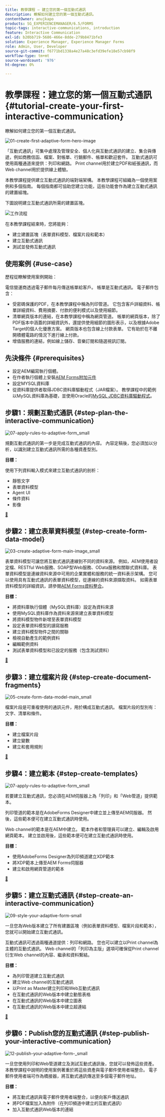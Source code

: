 ```yaml
---
title: 教學課程 — 建立您的第一個互動式通訊
description: 瞭解如何建立您的第一個互動式通訊。
contentOwner: anujkapo
products: SG_EXPERIENCEMANAGER/6.5/FORMS
topic-tags: interactive-communications, introduction
feature: Interactive Communication
exl-id: b20bb719-5686-466e-8dde-279b8471bfe3
solution: Experience Manager, Experience Manager Forms
role: Admin, User, Developer
source-git-commit: f6771bd1338a4e27a48c3efd39efe18e57cb98f9
workflow-type: tm+mt
source-wordcount: '976'
ht-degree: 0%

---
```


# 教學課程：建立您的第一個互動式通訊 {#tutorial-create-your-first-interactive-communication}

瞭解如何建立您的第一個互動式通訊。

![01-create-first-adaptive-form-hero-image](assets/01-create-first-adaptive-form-hero-image.png)

「互動式通訊」可集中處理及管理安全、個人化與互動式通訊的建立、集合與傳遞，例如商務信函、檔案、對帳單、行銷郵件、帳單和歡迎套件。 互動式通訊可使用兩種通道來提供：列印和網路。 Print channel用於建立PDF和紙張通訊，而Web channel用於提供線上體驗。

本教學課程提供建立互動式通訊的端對端架構。 本教學課程可組織為一個使用案例和多個指南。 每個指南都可協助您建立功能，這些功能會作為建立互動式通訊的建置組塊。

下圖說明建立互動式通訊所需的建置區塊。

![工作流程](assets/workflow.gif)

在本教學課程結束時，您將能夠：

* 建立建置區塊（表單資料模型、檔案片段和範本）
* 建立互動式通訊
* 測試並發佈互動式通訊

## 使用案例 {#use-case}

歷程從瞭解使用案例開始：

電信營運商透過電子郵件每月傳送帳單給客戶。 帳單是互動式通訊。 電子郵件包含：

* 受密碼保護的PDF，在本教學課程中稱為列印管道。 它包含客戶詳細資料、帳單詳細資料、費用摘要、付款的便利模式以及使用細節。
* 清單網頁版本的連結，在本教學課程中稱為網頁管道。 帳單的網頁版本，除了PDF版本中涵蓋的詳細資訊外，還提供使用細節的圖形表示，以及根據Adobe Target的個人化優惠方案。 網頁版本也包含線上付款表單。 它有助於在不離開積體電路的情況下進行線上付款。
* 增值服務的連結，例如線上儲存、音樂訂閱和隨選視訊訂閱。

## 先決條件 {#prerequisites}

* 設定AEM編寫執行個體。
* 在作者執行個體上安裝[AEM Forms附加元件](/help/forms/using/installing-configuring-aem-forms-osgi.md)
* 設定MYSQL資料庫
* 從資料庫提供者取得JDBC資料庫驅動程式（JAR檔案）。 教學課程中的範例以MySQL資料庫為基礎，並使用Oracle的[MySQL JDBC資料庫驅動程式](https://dev.mysql.com/downloads/connector/j/5.1.html)。

## 步驟1：規劃互動式通訊 {#step-plan-the-interactive-communication}

![07-apply-rules-to-adaptive-form_small](assets/07-apply-rules-to-adaptive-form_small.png)

規劃互動式通訊的第一步是完成互動式通訊的內容。 內容定稿後，您必須加以分析，以識別建立互動式通訊所需的各種資產型別。

**目標：**

使用下列資料輸入模式來建立互動式通訊的剖析：

* 靜態文字
* 表單資料模型
* Agent UI
* 條件資料
* 影像

[&#128279;](/help/forms/using/planning-interactive-communications.md)

## 步驟2：建立表單資料模型 {#step-create-form-data-model}

![03-create-adaptive-form-main-image_small](assets/03-create-adaptive-form-main-image_small.png)

表單資料模型可讓您將互動式通訊連線到不同的資料來源。 例如，AEM使用者設定檔、RESTful Web服務、SOAP型Web服務、OData服務和關聯式資料庫。 表單資料模型是連線資料來源中可用的企業實體和服務的統一資料表示架構。 您可以使用具有互動式通訊的表單資料模型，從連線的資料來源擷取資料。 如需表單資料模型的詳細資訊，請參閱[AEM Forms資料整合](/help/forms/using/data-integration.md)。

**目標：**

* 將資料庫執行個體（MySQL資料庫）設定為資料來源
* 使用MySQL資料庫作為資料來源來建立表單資料模型
* 將資料模型物件新增至表單資料模型
* 設定表單資料模型的讀寫服務
* 建立資料模型物件之間的關聯
* 檢視自動產生的範例資料
* 編輯範例資料
* 測試表單資料模型和已設定的服務（包含測試資料）

[&#128279;](/help/forms/using/create-form-data-model0.md)

## 步驟3：建立檔案片段 {#step-create-document-fragments}

![05-create-form-data-model-main_small](assets/05-create-form-data-model-main_small.png)

檔案片段是可重複使用的通訊元件，用於構成互動式通訊。 檔案片段的型別有：文字、清單和條件。

**目標：**

* 建立檔案片段
* 建立變數
* 建立和套用規則

[&#128279;](/help/forms/using/create-document-fragments.md)

## 步驟4：建立範本 {#step-create-templates}

![07-apply-rules-to-adaptive-form_small](assets/07-apply-rules-to-adaptive-form_small.png)

若要建立互動式通訊，您必須在AEM伺服器上為「列印」和「Web管道」提供範本。

列印管道的範本是在AdobeForms Designer中建立並上傳至AEM伺服器。 然後，這些範本便可在建立互動式通訊時使用。

Web channel的範本是在AEM中建立。 範本作者和管理員可以建立、編輯及啟用網頁範本。 建立並啟用後，這些範本便可在建立互動式通訊時使用。

**目標：**

* 使用AdobeForms Designer為列印頻道建立XDP範本
* 將XDP範本上傳至AEM Forms伺服器
* 建立和啟用網頁管道的範本

[&#128279;](/help/forms/using/create-templates-print-web.md)

## 步驟5：建立互動式通訊 {#step-create-an-interactive-communication}

![09-style-your-adaptive-form-small](assets/09-style-your-adaptive-form-small.png)

一旦您為Web版本建立了所有建置區塊（例如表單資料模型、檔案片段和範本），您就可以開始建立互動式通訊。

互動式通訊可透過兩種通道提供：列印和網路。 您也可以建立以Print channel為主體的互動式通訊。 Web channel的「列印為主版」選項可確保從Print channel衍生Web channel的內容、繼承和資料繫結。

**目標：**

* 為列印管道建立互動式通訊
* 建立Web channel的互動式通訊
* 以Print as Master建立列印和Web互動式通訊
* 在互動式通訊的Web版本中建立動態表格
* 在互動式通訊的Web版本中建立圖表
* 在互動式通訊的Web版本中建立超連結

[&#128279;](/help/forms/using/create-interactive-communication0.md)

## 步驟6：Publish您的互動式通訊 {#step-publish-your-interactive-communication}

![12-publish-your-adaptive-form-_small](assets/12-publish-your-adaptive-form-_small.png)

一旦您使用列印和Web管道建立及測試互動式通訊後，您就可以發佈這些資產。 本教學課程中說明的使用案例著重於將這些資產與電子郵件使用者端整合。 電子郵件使用者端可作為橋接器，將互動式通訊傳送至多個電子郵件地址。

**目標：**

* 將互動式通訊與電子郵件使用者端整合，以便向客戶傳送通訊
* 將PDF檔案加入為附件（在列印頻道中建立的互動式通訊）
* 加入互動式通訊Web版本的連結
